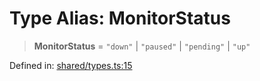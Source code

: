# Type Alias: MonitorStatus

> **MonitorStatus** = `"down"` \| `"paused"` \| `"pending"` \| `"up"`

Defined in: [shared/types.ts:15](https://github.com/Nick2bad4u/Uptime-Watcher/blob/dca5483e793478722cd3e6e125cafcec5fc771f0/shared/types.ts#L15)
